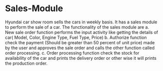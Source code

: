 # Sales-Module
 Hyundai car show room sells the cars in weekly basis. It has a sales module to perform the sale of a car. The functionality of the sales module are a. New sale order function performs the input activity like getting the details of car( Model, Color, Engine Type, Fuel Type, Price) b.	Authorize function check the payment (Should be greater than 50 percent of unit price) made by the user and approves the sale order and calls the other function called order processing. c.	Order processing function check the stock for availability of the car and prints the delivery order or other wise it will prints the production order.
